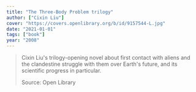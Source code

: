 ```yaml
---
title: "The Three-Body Problem trilogy"
author: ["Cixin Liu"]
cover: "https://covers.openlibrary.org/b/id/9157544-L.jpg"
date: "2021-01-01"
tags: ["book"]
year: "2008"
---
```


> Cixin Liu's trilogy-opening novel about first contact with aliens and the clandestine struggle with them over Earth's future, and its scientific progress in particular.
>
> Source: Open Library

